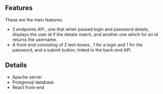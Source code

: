 ## Features

These are the main features:
- 2 endpoints API , one that when passed login and password details, displays the user id if the details match, and another one which for an id returns the username.
- A front-end consisting of 2 text-boxes , 1 for a login and 1 for the password, and a submit button, linked to the back-end API.

## Details

- Apache server
- Postgresql database
- React front-end
